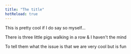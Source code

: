 ```yaml
---
title: "The title"
hotReload: true
---
```


This is pretty cool if I do say so myself...

There is three little pigs walking in a row & I haven't the mind

To tell them what the issue is that we are very cool but is fun